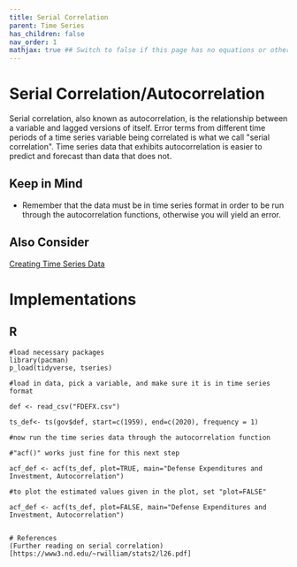 ```yaml
---
title: Serial Correlation
parent: Time Series
has_children: false
nav_order: 1
mathjax: true ## Switch to false if this page has no equations or other math rendering.
---
```


# Serial Correlation/Autocorrelation  

Serial correlation, also known as autocorrelation, is the relationship between a variable and lagged versions of itself. Error terms from different time periods of a time series variable being correlated is what we call "serial correlation". Time series data that exhibits autocorrelation is easier to predict and forecast than data that does not.

## Keep in Mind

- Remember that the data must be in time series format in order to be run through the autocorrelation functions, otherwise you will yield an error. 

## Also Consider

[Creating Time Series Data]({{https://lost-stats.github.io/Time_Series/creating_time_series_dataset.html}})

# Implementations

## R
```{r}
#load necessary packages
library(pacman)
p_load(tidyverse, tseries)
```
```{r}
#load in data, pick a variable, and make sure it is in time series format

def <- read_csv("FDEFX.csv")

ts_def<- ts(gov$def, start=c(1959), end=c(2020), frequency = 1)
```

```{r}
#now run the time series data through the autocorrelation function

#"acf()" works just fine for this next step

acf_def <- acf(ts_def, plot=TRUE, main="Defense Expenditures and Investment, Autocorrelation")

#to plot the estimated values given in the plot, set "plot=FALSE"

acf_def <- acf(ts_def, plot=FALSE, main="Defense Expenditures and Investment, Autocorrelation")
```

```

# References 
(Further reading on serial correlation)[https://www3.nd.edu/~rwilliam/stats2/l26.pdf]

